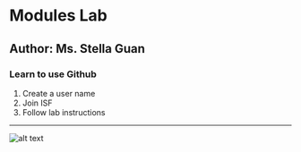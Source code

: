 # Modules Lab


## Author: Ms. Stella Guan
### **Learn to use Github**
1. Create a user name
2. Join ISF
3. Follow lab instructions
---
![alt text](https://i.postimg.cc/yYjCBTT4/curry.png)

